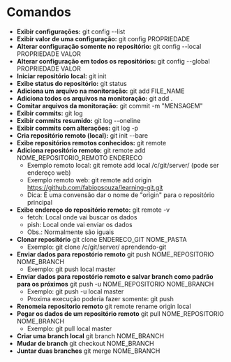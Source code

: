 # Comandos

- **Exibir configurações:** git config --list
- **Exibir valor de uma configuração:** git config PROPRIEDADE
- **Alterar configuração somente no repositório:** git config --local PROPRIEDADE VALOR
- **Alterar configuração em todos os repositórios:** git config --global PROPRIEDADE VALOR
- **Iniciar repositório local:** git init
- **Exibe status do repositório:** git status
- **Adiciona um arquivo na monitoração:** git add FILE_NAME
- **Adiciona todos os arquivos na monitoração:** git add .
- **Comitar arquivos da monitoração:** git commit -m "MENSAGEM"
- **Exibir commits:** git log
- **Exibir commits resumido:** git log --oneline
- **Exibir commits com alterações:** git log -p
- **Cria repositório remoto (local):** git init --bare
- **Exibe repositórios remotos conhecidos:** git remote
- **Adiciona repositório remoto:** git remote add NOME_REPOSITORIO_REMOTO ENDERECO
  - Exemplo remoto local: git remote add local /c/git/server/ (pode ser endereço web)
  - Exemplo remoto web: git remote add origin https://github.com/fabiopsouza/learning-git.git
  - Dica: É uma convensão dar o nome de "origin" para o repositório principal
- **Exibe endereço do repositório remoto:** git remote -v
  - fetch: Local onde vai buscar os dados
  - pish: Local onde vai enviar os dados
  - Obs.: Normalmente são iguais
- **Clonar repositório** git clone ENDERECO_GIT NOME_PASTA
  - Exemplo: git clone /c/git/server/ aprendendo-git
- **Enviar dados para repostório remoto** git push NOME_REPOSITORIO NOME_BRANCH
  - Exemplo: git push local master
- **Enviar dados para repostório remoto e salvar branch como padrão para os próximos** git push -u NOME_REPOSITORIO NOME_BRANCH
  - Exemplo: git push -u local master
  - Proxima execução poderia fazer somente: git push
- **Renomeia repositorio remoto** git remote rename origin local
- **Pegar os dados de um repositório remoto** git pull NOME_REPOSITORIO NOME_BRANCH
  - Exemplo: git pull local master
- **Criar uma branch local** git branch NOME_BRANCH
- **Mudar de branch** git checkout NOME_BRANCH
- **Juntar duas branches** git merge NOME_BRANCH
